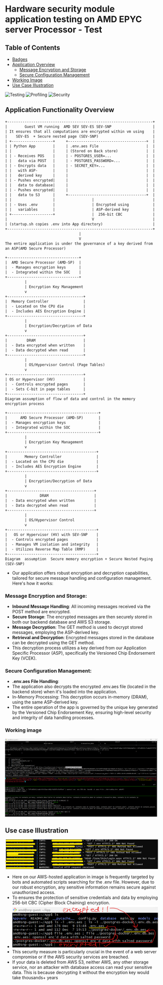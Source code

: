 # Hardware security module  application testing on AMD EPYC server Processor - Test
## Table of Contents
- [Badges](#badges)
- [Application Overview](#application-overview)
  - [Message Encryption and Storage](#message-encryption-and-storage)
  - [Secure Configuration Management](#secure-configuration-management)
- [Working Image](#working-image)
- [Use Case Illustration](#use-case-illustration)

![Testing](https://img.shields.io/badge/Testing-Workaround%20Done-green?logo=check-circle)
![Profiling](https://img.shields.io/badge/Profiling-Ongoing-yellow?logo=hourglass-half)
![Security](https://img.shields.io/badge/Security%20Done-yellow?logo=shield-alt)


## Application Functionality Overview
```
+-------------------------------------------------------------------+  
|        Guest VM running  AMD SEV SEV-ES SEV-SNP                   |
| It ensures that all computations are encrypted within vm using    |
|    SEV-ES  + Secure nested page (SEV-SNP)                         |
| +-------------------+     +------------------------------------+  |   
| | Python App        |     | .env.aes File                      |  | 
| |                   |     | (Stored on Back store)             |  | 
| | - Receives POS    |     | - POSTGRES_USER=...                |  | 
| |   data via POST   |     | - POSTGRES_PASSWORD=...            |  |  
| | - Encrypts data   |     | - SECRET_KEY=...                   |  |   
| |   with ASP-       |     |                                    |  |  
| |   derived key     |     |                                    |  |  
| | - Pushes encrypted|     |                                    |  |  
| |   data to database|     |                                    |  |   
| | - Pushes encrypted|     |                                    |  | 
| |   data to S3      |     +------------------------------------+  |   
| |                   |                 |                           |   
| | - Uses .env       |                 | Encrypted using           |  
| |   variables       |                 | ASP-derived key           | 
| +-------------------+                 |  256-bit CBC              |  
|                                       V                           |  
| (startup.sh copies .env into App directory)                       | 
+-------------------------------------------------------------------+
                                  |
                                  V 
The entire application is under the governance of a key derived from an ASP(AMD Secure Processor)

```

```
+---------------------------------+
|  AMD Secure Processor (AMD-SP)  |
|  - Manages encryption keys      |
|  - Integrated within the SOC    |
+---------------------------------+
         |
         | Encryption Key Management
         v
+-----------------------------------+
|  Memory Controller                |
|  - Located on the CPU die         |
|  - Includes AES Encryption Engine |
+-----------------------------------+
         |
         | Encryption/Decryption of Data
         v
+-----------------------------------+
|         DRAM                      |
|  - Data encrypted when written    |
|  - Data decrypted when read       |
+-----------------------------------+
         |
         | OS/Hypervisor Control (Page Tables)
         v
+-----------------------------------+
| OS or Hypervisor (HV)             |
|  - Controls encrypted pages       |
|  - Sets C-bit in page tables      |
+-----------------------------------+
Diagram assumption of flow of data and control in the memory encryption process 
```

```
+------------------------------------------+
|      AMD Secure Processor (AMD-SP)       |
|  - Manages encryption keys               |
|  - Integrated within the SOC             |
+------------------------------------------+
         |
         | Encryption Key Management
         v
+-----------------------------------------+
|        Memory Controller                |
|  - Located on the CPU die               |
|  - Includes AES Encryption Engine       |
+-----------------------------------------+
         |
         | Encryption/Decryption of Data
         v
+----------------------------------------+
|               DRAM                     |
|  - Data encrypted when written         |
|  - Data decrypted when read            |
+----------------------------------------+
         |
         | OS/Hypervisor Control
         v
+-----------------------------------------+
|   OS or Hypervisor (HV) with SEV-SNP    |
|  - Controls encrypted pages             |
|  - Manages VM isolation and integrity   |
|  - Utilizes Reverse Map Table (RMP)     |
+-----------------------------------------+
Diagram  assumption  Secure memory encryption + Secure Nested Paging (SEV-SNP)
```
- Our application offers robust encryption and decryption capabilities, tailored for secure message handling and configuration management. Here's how it works:

### Message Encryption and Storage:

- **Inbound Message Handling**: All incoming messages received via the POST method are encrypted.
- **Secure Storage**: The encrypted messages are then securely stored in both our backend database and AWS S3 storage.
- **Message Decryption**: The GET method is used to decrypt stored messages, employing the ASP-derived key.
- **Retrieval and Decryption**: Encrypted messages stored in the database can be decrypted using the GET method.
- This decryption process utilizes a key derived from our Application Specific Processor (ASP), specifically the Versioned Chip Endorsement Key (VCEK).

  
### Secure Configuration Management:
- **.env.aes File Handling**: 
- The application also decrypts the encrypted .env.aes file (located in the backend store) when it's loaded into the application.
- In-Memory Processing: This decryption occurs in-memory (DRAM), using the same ASP-derived key.
- The entire operation of the app is governed by the unique key generated by the Versioned Chip Endorsement Key, ensuring high-level security and integrity of data handling processes.
### Working image
![Example Image](https://github.com/compute-labs/HSM-test/blob/a78d90fff4fad127f048661fe32c488f8be92f26/PoC.png)

## Use case  Illustration
![Security Log Example](https://github.com/compute-labs/HSM-test/blob/master/Bots%26ScriptAttacks.png)
- Here on our AWS-hosted application in image is frequently targeted by bots and automated scripts searching for the .env file. However, due to our robust encryption, any sensitive information remains secure against unauthorized access. 
- To ensures the protection of sensitive credentials and data by employing 256-bit CBC (Cipher Block Chaining) encryption.
- ![Encrypted .env file ](https://github.com/compute-labs/HSM-test/blob/master/Encrypted.png)
- This security measure is particularly crucial in the event of a web server compromise or if the AWS security services are breached.
- If your data is deleted from AWS S3, neither AWS, any other storage service, nor an attacker with database access can read your sensitive data. This is because decrypting it without the encryption key would take thousands+  years 
